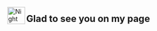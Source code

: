 <img alt="Night Coding" src="./assets/Hand%20Wave.gif" width='40' align="left"/><h2>Glad to see you on my page</h2>

<!-- ## 👋 &nbsp;Glad to see you on my page -->
